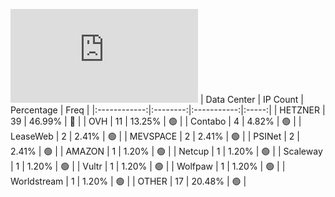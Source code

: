 ![Diagramm](https://github.com/obajay/StateSync-snapshots/blob/main/Projects/Jackal/1/README.md)
| Data Center | IP Count | Percentage | Freq |
|:------------:|:--------:|:-----------:|:-----:|
| HETZNER | 39 | 46.99% | 🔴 |
| OVH | 11 | 13.25% | 🟢 |
| Contabo | 4 | 4.82% | 🟢 |
| LeaseWeb | 2 | 2.41% | 🟢 |
| MEVSPACE | 2 | 2.41% | 🟢 |
| PSINet | 2 | 2.41% | 🟢 |
| AMAZON | 1 | 1.20% | 🟢 |
| Netcup | 1 | 1.20% | 🟢 |
| Scaleway | 1 | 1.20% | 🟢 |
| Vultr | 1 | 1.20% | 🟢 |
| Wolfpaw | 1 | 1.20% | 🟢 |
| Worldstream | 1 | 1.20% | 🟢 |
| OTHER | 17 | 20.48% | 🟢 |